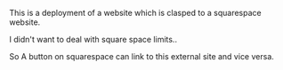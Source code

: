 This is a deployment of a website which is clasped to a squarespace website.

I didn't want to deal with square space limits.. 

So A button on squarespace can link to this external site and vice versa.